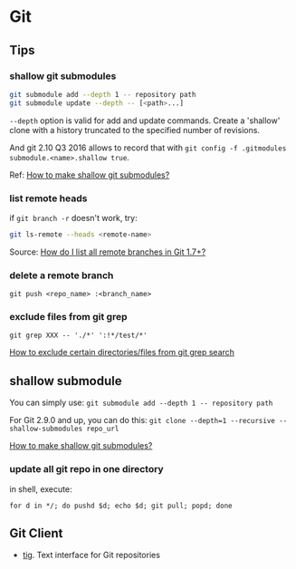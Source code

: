 # Git

## Tips

### shallow git submodules

```sh
git submodule add --depth 1 -- repository path
git submodule update --depth -- [<path>...]
```

`--depth`  option is valid for add and update commands.
Create a 'shallow' clone with a history truncated to the specified number of revisions.


And git 2.10 Q3 2016 allows to record that with `git config -f .gitmodules submodule.<name>.shallow true`.

Ref: [How to make shallow git submodules?](https://stackoverflow.com/questions/2144406/how-to-make-shallow-git-submodules/17692710#17692710)


### list remote heads

if `git branch -r` doesn't work, try:

```sh
git ls-remote --heads <remote-name>
```


Source: [How do I list all remote branches in Git 1.7+?](https://stackoverflow.com/questions/3471827/how-do-i-list-all-remote-branches-in-git-1-7)

### delete a remote branch

`git push <repo_name> :<branch_name>`

### exclude files from git grep 

`git grep XXX -- './*' ':!*/test/*'`

[How to exclude certain directories/files from git grep search](https://stackoverflow.com/questions/10423143/how-to-exclude-certain-directories-files-from-git-grep-search)

## shallow submodule 

You can simply use: `git submodule add --depth 1 -- repository path`

For Git 2.9.0 and up, you can do this: `git clone --depth=1 --recursive --shallow-submodules repo_url`

[How to make shallow git submodules?](https://stackoverflow.com/questions/2144406/how-to-make-shallow-git-submodules)


### update all git repo in one directory

in shell, execute:

`for d in */; do pushd $d; echo $d; git pull; popd; done`

## Git Client

* [tig](https://jonas.github.io/tig/). Text interface for Git repositories

